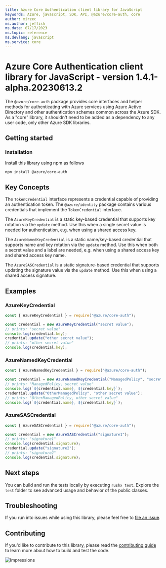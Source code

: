 ```yaml
---
title: Azure Core Authentication client library for JavaScript
keywords: Azure, javascript, SDK, API, @azure/core-auth, core
author: xirzec
ms.author: jeffish
ms.date: 07/17/2023
ms.topic: reference
ms.devlang: javascript
ms.service: core
---
```

# Azure Core Authentication client library for JavaScript - version 1.4.1-alpha.20230613.2 


The `@azure/core-auth` package provides core interfaces and helper methods for authenticating with Azure services using Azure Active Directory and other authentication schemes common across the Azure SDK. As a "core" library, it shouldn't need to be added as a dependency to any user code, only other Azure SDK libraries.

## Getting started

### Installation

Install this library using npm as follows

```
npm install @azure/core-auth
```

## Key Concepts

The `TokenCredential` interface represents a credential capable of providing an authentication token. The `@azure/identity` package contains various credentials that implement the `TokenCredential` interface.

The `AzureKeyCredential` is a static key-based credential that supports key rotation via the `update` method. Use this when a single secret value is needed for authentication, e.g. when using a shared access key.

The `AzureNamedKeyCredential` is a static name/key-based credential that supports name and key rotation via the `update` method. Use this when both a secret value and a label are needed, e.g. when using a shared access key and shared access key name.

The `AzureSASCredential` is a static signature-based credential that supports updating the signature value via the `update` method. Use this when using a shared access signature.

## Examples

### AzureKeyCredential

```js
const { AzureKeyCredential } = require("@azure/core-auth");

const credential = new AzureKeyCredential("secret value");
// prints: "secret value"
console.log(credential.key);
credential.update("other secret value");
// prints: "other secret value"
console.log(credential.key);
```

### AzureNamedKeyCredential

```js
const { AzureNamedKeyCredential } = require("@azure/core-auth");

const credential = new AzureNamedKeyCredential("ManagedPolicy", "secret value");
// prints: "ManagedPolicy, secret value"
console.log(`${credential.name}, ${credential.key}`);
credential.update("OtherManagedPolicy", "other secret value");
// prints: "OtherManagedPolicy, other secret value"
console.log(`${credential.name}, ${credential.key}`);
```

### AzureSASCredential

```js
const { AzureSASCredential } = require("@azure/core-auth");

const credential = new AzureSASCredential("signature1");
// prints: "signature1"
console.log(credential.signature);
credential.update("signature2");
// prints: "signature2"
console.log(credential.signature);
```

## Next steps

You can build and run the tests locally by executing `rushx test`. Explore the `test` folder to see advanced usage and behavior of the public classes.

## Troubleshooting

If you run into issues while using this library, please feel free to [file an issue](https://github.com/Azure/azure-sdk-for-js/issues/new).

## Contributing

If you'd like to contribute to this library, please read the [contributing guide](https://github.com/Azure/azure-sdk-for-js/blob/main/CONTRIBUTING.md) to learn more about how to build and test the code.

![Impressions](https://azure-sdk-impressions.azurewebsites.net/api/impressions/azure-sdk-for-js%2Fsdk%2Fcore%2Fcore-auth%2FREADME.png)

